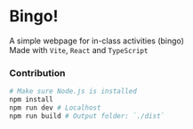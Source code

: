 # Bingo!

A simple webpage for in-class activities (bingo)  
Made with `Vite`, `React` and `TypeScript`

### Contribution
```bash
# Make sure Node.js is installed
npm install
npm run dev # Localhost
npm run build # Output folder: `./dist`
```
